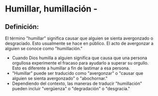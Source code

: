 # Humillar, humillación -

## Definición: 

El término "humillar" significa causar que alguien se sienta avergonzado o desgraciado. Esto usualmente se hace en público. El acto de avergonzar a alguien se conoce como "humillación."

* Cuando Dios humilla a alguien significa que causa que una persona orgullosa experimente el fracaso para ayudarlo a superar su orgullo. Esto es diferente a humillar a fin de lastimar a esa persona.
* "Humillar" puede ser traducido como "avergonzar" o "causar que alguien se sienta avergonzado" o "abochornar."
* Dependiendo del contexto, las maneras de traducir "humillación" pueden incluir "vergüenza" o "degradación" o "desgracia."

